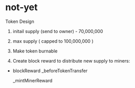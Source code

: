 # not-yet

Token Design

1. initail supply (send to owner) - 70,000,000

2. max supply ( capped to 100,000,000 )

3. Make token burnable

4. Create block reward to distribute new supply to miners:

- blockReward
    _beforeTokenTransfer

    _mintMinerReward